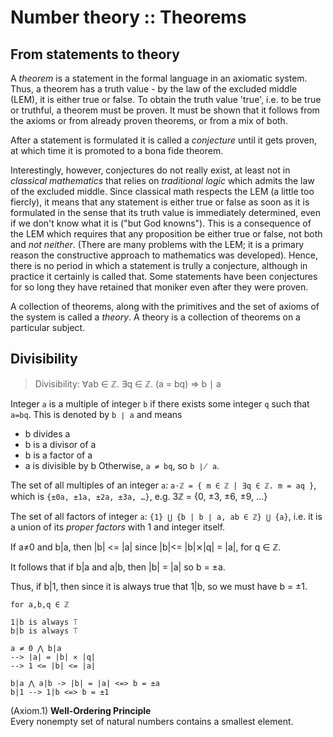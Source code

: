 # Number theory :: Theorems

## From statements to theory

A *theorem* is a statement in the formal language in an axiomatic system. Thus, a theorem has a truth value - by the law of the excluded middle (LEM), it is either true or false. To obtain the truth value 'true', i.e. to be true or truthful, a theorem must be proven. It must be shown that it follows from the axioms or from already proven theorems, or from a mix of both.

After a statement is formulated it is called a *conjecture* until it gets proven, at which time it is promoted to a bona fide theorem.

Interestingly, however, conjectures do not really exist, at least not in *classical mathematics* that relies on *traditional logic* which admits the law of the excluded middle. Since classical math respects the LEM (a little too fiercly), it means that any statement is either true or false as soon as it is formulated in the sense that its truth value is immediately determined, even if we don't know what it is ("but God knowns"). This is a consequence of the LEM which requires that any proposition be either true or false, not both and *not neither*. (There are many problems with the LEM; it is a primary reason the constructive approach to mathematics was developed). Hence, there is no period in which a statement is trully a conjecture, although in practice it certainly is called that. Some statements have been conjectures for so long they have retained that moniker even after they were proven.

A collection of theorems, along with the primitives and the set of axioms of the system is called a *theory*. A theory is a collection of theorems on a particular subject.


## Divisibility

>Divisibility: ∀ab ∈ ℤ. ∃q ∈ ℤ. (a = bq) ⇒ b ∣ a

Integer `a` is a multiple of integer `b` if there exists some integer `q` such that `a=bq`. This is denoted by `b ∣ a` and means
- b divides a
- b is a divisor of a
- b is a factor of a
- a is divisible by b
Otherwise, `a ≠ bq`, so `b ∤ a`.

The set of all multiples of an integer `a`: `a⋅ℤ = { m ∈ ℤ | ∃q ∈ ℤ. m = aq }`, which is `{±0a, ±1a, ±2a, ±3a, …}`, e.g. 3ℤ = {0, ±3, ±6, ±9, …}

The set of all factors of integer `a`: `{1} ⋃ {b | b ∣ a, ab ∈ ℤ} ⋃ {a}`, i.e. it is a union of its *proper factors* with 1 and integer itself.

If a≠0 and b|a, then |b| <= |a| since |b|<= |b|⨯|q| = |a|, for q ∈ ℤ. 

It follows that if b|a and a|b, then |b| = |a| so b = ±a. 

Thus, if b|1, then since it is always true that 1|b, so we must have b = ±1.



```
for a,b,q ∈ ℤ

1|b is always ⟙
b|b is always ⟙

a ≠ 0 ⋀ b|a
--> |a| = |b| ⨯ |q|
--> 1 <= |b| <= |a|

b|a ⋀ a|b -> |b| = |a| <=> b = ±a
b|1 --> 1|b <=> b = ±1
```

(Axiom.1) **Well-Ordering Principle**   
Every nonempty set of natural numbers contains a smallest element.

